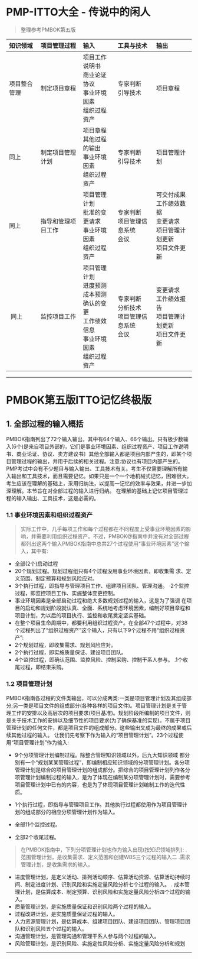 
# PMP-ITTO大全 - 传说中的闲人
> 整理参考PMBOK第五版


知识领域 | 项目管理过程 | 输入 | 工具与技术 | 输出
:---------- | :---------- | :--------------- | :--------------- | :---------------
项目整合管理 | 制定项目章程 | 项目工作说明书<br>商业论证<br>协议<br>事业环境因素<br>组织过程资产 | 专家判断<br>引导技术 | 项目章程
  同上 | 制定项目管理计划 | 项目章程<br>其他过程的输出<br>事业环境因素<br>组织过程资产 | 专家判断<br>引导技术 | 项目管理计划
  同上 | 指导和管理项目工作 | 项目管理计划<br>批准的变更请求<br>事业环境因素<br>组织过程资产 | 专家判断<br>项目管理信息系统<br>会议 | 可交付成果<br>工作绩效数据<br>变更请求<br>项目管理计划更新<br>项目文件更新
  同上 | 监控项目工作 | 项目管理计划<br>进度预测<br>成本预测<br>确认的变更<br>工作绩效信息<br>事业环境因素<br>组织过程资产 | 专家判断<br>分析技术<br>项目管理信息系统<br>会议 | 变更请求<br>工作绩效报告<br>项目管理计划更新<br>项目文件更新

























***
# PMBOK第五版ITTO记忆终极版

## 1. 全部过程的输入概括

PMBOK指南列出了72个输入输出，其中有64个输入、66个输出。只有极少数输入(6个)是来自项目外部的，它们是事业环境因素、组织过程资产、项目工作说明书、商业论证、协议、卖方建议书〕其他全部输入都是项目内部产生的，即某个项目管理过程的输出，并用于后续的相关过程。注意:协议也有项目内部产生的。
PMP考试中会有不少题目与输入输出、工具技术有关。考生不仅需要理解所有输入输出和工具技术，而且需要记忆。如果只是一个一个地机械式记忆，困难很大。考生应该在理解的基础上，采用归纳法，以提高一记忆的效率与效果，并进一步加深理解。本节旨在对全部过程的输入进行归纳。
在理解的基础上记忆项目管理过程的输入输出、工具技术，这是必需的。

### 1.1 事业环境因素和组织过程资产
  
> 实际工作中，几乎每项工作和每个过程都在不同程度上受事业环境因素的影响，并需要利用组织过程资产。不过，PMBOK@指南中并没有对全部过程都列出这两个输入PMBOK指南中总共27个过程使用“事业环境因素”这个输入，其中有:

 * 全部(2个)启动过程
 * 20个规划过程。规划过程组只有4个过程没用事业环境因素，即收集需 求、定义范围、制定预算和规划风险应对。
 * 3个执行过程，即指导与管理项目工作、组建项目团队、管理沟通。 ·2个监控过程，即监控项目工作、实施整体变更控制。
 * 事业环境因素是全部启动过程和绝大多数规划过程的输入，这是为了强调 在项目的启动和规划阶段就认真、全面、系统地考虑环境因素，编制好项目章程和项目计划，为以后的项目执行、监控和收尾奠定坚实基础。
 * 在整个项目生命周期中，都要利用组织过程资产。在全部47个过程中，对38个过程列出了“组织过程资产”这个输入，只有以下9个过程不用“组织过程资产”:
 * 2个规划过程，即收集需求、规划风险应对。
 * 2个执行过程，即实施质量保证、建设项目团队。
 * 4个监控过程，即确认范围、监控风险、控制采购、控制干系人参与。 .1个收尾过程，即结束采购。
    
### 1.2 项目管理计划

PMBOK指南各过程的文件类输出，可以分成两类:一类是项目管理计划及其组成部分;另一类是项目文件的组成部分(各种各样的项目文件)。项目管理计划是关于管理工作的安排以及高层次的项目要求(项目基准)。规划阶段所编制的项日文件，则是关于技术工作的安排以及细节性的项目要求(为了确保基准的实现)。不属于项目管理计划的任何文件，都是项目文件的组成部分。这些输出又成为最终的成果或后续其他过程的输入。
让我们先考察下作为输入的“项目管理计划”。23个过程使用“项目管理计划”作为输入:
* 9个分项管理计划编制过程。除整合管理知识领域以外，后九大知识领域
都分别有一个“规划某某管理过程”，即编制相应知识领域的分项管理计划。各分项管理计划是综合的项目管理计划的组成部分。把综合的项目管理计划列作各分项管理计划编制过程的输入，是为了体现在编制某分项管理计划时，需要参考项目管理计划中已有的内容，也是为了体现项目管理计划编制工作的迭代性质。

* 1个执行过程，即指导与管理项目工作。其他执行过程都使用作为项目管理计划的组成部分的相应分项管理计划作为输入。
* 全部11个监控过程。
* 全部2个收尾过程。

> 在PMBOK指南中，下列分项管理计划也作为输入出现(按知识领域排列): .范围管理计划，是收集需求、定义范围和创建WBS三个过程的输入二 .需求管理计划，是收集需求的输入。

 * 进度管理计划，是定义活动、排列活动顺序、估算活动资源、估算活动持续时间、制定进度计划、识别风险和实施定量风险分析七个过程的输入。 . 成本管理计划，是估算成本、制定预算、识别风险和实施定量风险分析四个过程的输入。
 * 质量管理计划，是实施质量保证和识别风险两个过程的输入。
 * 过程改进计划，是实施质量保证过程的输入。
 * 人力资源管理计划，是估算成本、组建项目团队、建设项目团队、管理项目团队和识别风险五个过程的输入。
 * 沟通管理计划，是管理沟通和管理干系人参与两个过程的输入。
 * 风险管理计划，是识别风险、实施定性风险分析、实施定量风险分析和规划

***
